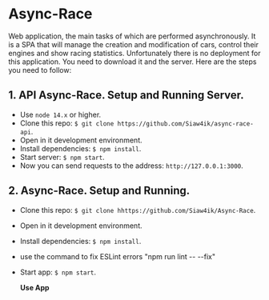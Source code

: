 # Async-Race
Web application, the main tasks of which are performed asynchronously. It is a SPA that will manage the creation and modification of cars, control their engines and show racing statistics.
Unfortunately there is no deployment for this application. You need to download it and the server. Here are the steps you need to follow:



## 1. API Async-Race. Setup and Running Server.

- Use `node 14.x` or higher.
- Clone this repo: `$ git clone https://github.com/Siaw4ik/async-race-api`.
- Open in it development environment.
- Install dependencies: `$ npm install`.
- Start server: `$ npm start`.
- Now you can send requests to the address: `http://127.0.0.1:3000`.

## 2. Async-Race. Setup and Running.

- Clone this repo: `$ git clone hhttps://github.com/Siaw4ik/Async-Race`.
- Open in it development environment.
- Install dependencies: `$ npm install`.
- use the command to fix ESLint errors "npm run lint -- --fix"
- Start app: `$ npm start`.

  **Use App**
